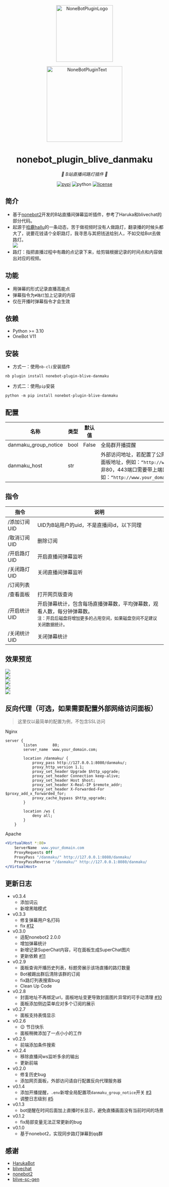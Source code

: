 <div align="center">
  <a href="https://v2.nonebot.dev/store"><img src="doc/nbp_logo.png" width="180" height="180" alt="NoneBotPluginLogo"></a>
  <br>
  <p><img src="doc/NoneBotPlugin.svg" width="240" alt="NoneBotPluginText"></p>
</div>

<div align="center">  

# nonebot_plugin_blive_danmaku  

_💫 B站直播间路灯插件 💫_ 

[![pypi](https://img.shields.io/pypi/v/nonebot-plugin-blive-danmaku.svg)](https://pypi.org/project/nonebot-plugin-blive-danmaku/)  ![python](https://img.shields.io/pypi/pyversions/nonebot-plugin-blive-danmaku)  [![license](https://img.shields.io/github/license/zangxx66/nonebot_plugin_blive_danmaku.svg)](https://raw.githubusercontent.com/zangxx66/nonebot_plugin_blive_danmaku/main/LICENSE)  

</div>  

## 简介  
- 基于[nonebot2](https://v2.nonebot.dev/)开发的B站直播间弹幕监听插件，参考了Haruka和blivechat的部分代码。  
- 起源于[哈鹿hallu](https://space.bilibili.com/3493118494116797)的一条动态，苦于做视频时没有人做路灯，翻录播的时候头都大了，说要花钱请个全职路灯，我寻思与其把钱送给别人，不如交给Bot去做路灯。  
![](/doc/screenshot1.png)
- 路灯：指把直播过程中有趣的点记录下来，给剪辑根据记录的时间点和内容做出对应的视频。

## 功能

- 用弹幕的形式记录直播高能点
- 弹幕指令为`#路灯`加上记录的内容
- 仅在开播时弹幕指令才会生效

## 依赖  

- Python >= 3.10
- OneBot V11

## 安装
- 方式一：使用`nb-cli`安装插件  
```
nb plugin install nonebot-plugin-blive-danmaku
```
- 方式二：使用`pip`安装
```
python -m pip install nonebot-plugin-blive-danmaku
```  
## 配置  

|名称|类型|默认值|描述|
|-----|-----|-----|-----|
|danmaku_group_notice|bool|False|全局群开播提醒|  
|danmaku_host|str||外部访问地址，若配置了公网访问地址请填写此项，以便bot能够发送正确的面板地址，例如：`“http://www.your_domain.com”`，`“http://192.168.0.2"`<br/>非80，443端口需要带上端口号，例如：`“http://www.your_domain.com:12450”`，`“http://192.168.0.2:12450"`|

## 指令

|指令|说明|
|------|------|
|/添加订阅 UID|UID为B站用户的uid，不是直播间id，以下同理|
|/取消订阅 UID|删除订阅|
|/开启路灯 UID|开启直播间弹幕监听|
|/关闭路灯 UID|关闭直播间弹幕监听|
|/订阅列表|| 
|/查看面板|打开网页版查询|  
|/开启统计 UID|开启弹幕统计，包含每场直播弹幕数，平均弹幕数，观看人数，每分钟弹幕数。<br/>`注：开启后磁盘将增加更多的占用空间，如果磁盘空间不足建议关闭数据统计。`|
|/关闭统计 UID|关闭弹幕统计|

## 效果预览 

![](/doc/screenshot.png)  
![](/doc/screenshot2.png)  
![](/doc/screenshot4.png)  
![](/doc/screenshot5.png)  
![](/doc/screenshot6.png)

## 反向代理（可选，如果需要配置外部网络访问面板）  

> 这里仅以最简单的配置为例，不包含SSL访问  

Nginx  

```  nginx
server {
        listen       80;
        server_name  www.your_domain.com;

        location /danmaku/ {
            proxy_pass http://127.0.0.1:8080/danmaku/;
            proxy_http_version 1.1;
			proxy_set_header Upgrade $http_upgrade;
			proxy_set_header Connection keep-alive;
			proxy_set_header Host $host;
			proxy_set_header X-Real-IP $remote_addr;
			proxy_set_header X-Forwarded-For $proxy_add_x_forwarded_for;
			proxy_cache_bypass $http_upgrade;
        }

        location /ws {
            deny all;
        }
    }
```  

Apache  

``` apache
<VirtualHost *:80>
    ServerName  www.your_domain.com
    ProxyRequests Off
    ProxyPass "/danmaku/" http://127.0.0.1:8080/danmaku/
    ProxyPassReverse "/danmaku/" http://127.0.0.1:8080/danmaku/
</VirtualHost>
```

## 更新日志 
- v0.3.4
    - 添加词云  
    - 新增黑暗模式
- v0.3.3
    - 修复弹幕用户名打码
    - fix [#12](https://github.com/zangxx66/nonebot_plugin_blive_danmaku/issues/12)
- v0.3.0
    - 适配nonebot2 2.0.0
    - 增加弹幕统计
    - 新增记录SuperChat内容，可在面板生成SuperChat图片
    - 更新依赖 [#11](https://github.com/zangxx66/nonebot_plugin_blive_danmaku/issues/11)
- v0.2.9
    - 面板查询开播历史列表，标题旁展示该场直播的路灯数量
    - Bot被踢出群后清除该群的订阅
    - fix路灯列表搜索bug
    - Clean Up Code
- v0.2.8
    - 封面地址不再绑定url，面板地址变更导致封面图片异常的可手动清理 [#10](https://github.com/zangxx66/nonebot_plugin_blive_danmaku/issues/10)
    - 面板添加侧边菜单应对多个订阅的展示
- v0.2.7
    - 面板支持表情显示
- v0.2.6
    - :wink: 节日快乐  
    - 面板稍微添加了一点小小的工作
- v0.2.5
    - 前端添加条件搜索
- v0.2.4
    - 移除直播间ws监听多余的输出
    - 更新前端
- v0.2.0
    - 修复历史bug  
    - 添加网页面板，外部访问请自行配置反向代理服务器
- v0.1.4
    - 添加开播提醒，`.env`新增全局配置项`danmaku_group_notice`开关 [#3](https://github.com/zangxx66/nonebot_plugin_blive_danmaku/issues/3)  
    - 调整日志级别 [#5](https://github.com/zangxx66/nonebot_plugin_blive_danmaku/issues/5)
- v0.1.3
    - bot提醒在时间后面加上直播时长显示，避免直播画面没有当前时间的场景
- v0.1.2
    - fix局部变量无法正常更新的bug
- v0.1.0
    - 基于nonebot2，实现同步路灯弹幕到qq群  

## 感谢
- [HarukaBot](https://github.com/SK-415/HarukaBot)
- [blivechat](https://github.com/xfgryujk/blivechat)
- [nonebot2](https://v2.nonebot.dev/)  
- [blive-sc-gen](https://github.com/FangDingli/blive-sc-gen)

